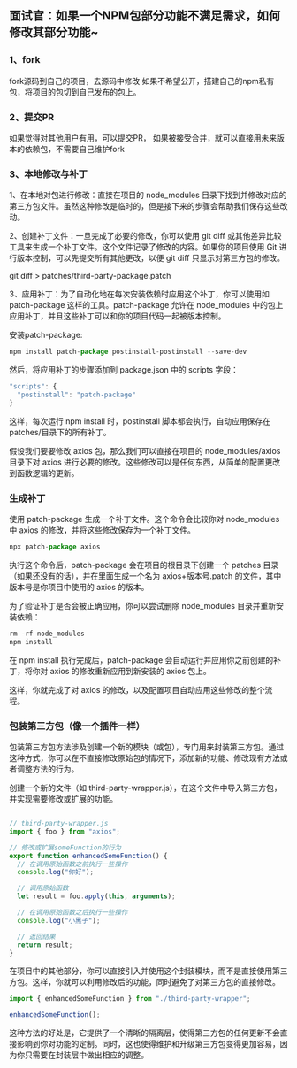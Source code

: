 ## 面试官：如果一个NPM包部分功能不满足需求，如何修改其部分功能~

### 1、fork
fork源码到自己的项目，去源码中修改
如果不希望公开，搭建自己的npm私有包，将项目的包切到自己发布的包上。

### 2、提交PR
如果觉得对其他用户有用，可以提交PR，
如果被接受合并，就可以直接用未来版本的依赖包，不需要自己维护fork


### 3、本地修改与补丁
1、在本地对包进行修改：直接在项目的 node_modules 目录下找到并修改对应的第三方包文件。虽然这种修改是临时的，但是接下来的步骤会帮助我们保存这些改动。

2、创建补丁文件：一旦完成了必要的修改，你可以使用 git diff 或其他差异比较工具来生成一个补丁文件。这个文件记录了修改的内容。如果你的项目使用 Git 进行版本控制，可以先提交所有其他更改，以便 git diff 只显示对第三方包的修改。

git diff > patches/third-party-package.patch

3、应用补丁：为了自动化地在每次安装依赖时应用这个补丁，你可以使用如 patch-package 这样的工具。patch-package 允许在 node_modules 中的包上应用补丁，并且这些补丁可以和你的项目代码一起被版本控制。

安装patch-package:
```js
npm install patch-package postinstall-postinstall --save-dev
```
然后，将应用补丁的步骤添加到 package.json 中的 scripts 字段：
```js
"scripts": {
  "postinstall": "patch-package"
}
```

这样，每次运行 npm install 时，postinstall 脚本都会执行，自动应用保存在 patches/目录下的所有补丁。

假设我们要要修改 axios 包，那么我们可以直接在项目的 node_modules/axios 目录下对 axios 进行必要的修改。这些修改可以是任何东西，从简单的配置更改到函数逻辑的更新。

### 生成补丁
使用 patch-package 生成一个补丁文件。这个命令会比较你对 node_modules 中 axios 的修改，并将这些修改保存为一个补丁文件。

```js
npx patch-package axios
```
执行这个命令后，patch-package 会在项目的根目录下创建一个 patches 目录（如果还没有的话），并在里面生成一个名为 axios+版本号.patch 的文件，其中版本号是你项目中使用的 axios 的版本。

为了验证补丁是否会被正确应用，你可以尝试删除 node_modules 目录并重新安装依赖：
```js
rm -rf node_modules
npm install
```
在 npm install 执行完成后，patch-package 会自动运行并应用你之前创建的补丁，将你对 axios 的修改重新应用到新安装的 axios 包上。

这样，你就完成了对 axios 的修改，以及配置项目自动应用这些修改的整个流程。


### 包装第三方包（像一个插件一样）
包装第三方包方法涉及创建一个新的模块（或包），专门用来封装第三方包。通过这种方式，你可以在不直接修改原始包的情况下，添加新的功能、修改现有方法或者调整方法的行为。

创建一个新的文件（如 third-party-wrapper.js），在这个文件中导入第三方包，并实现需要修改或扩展的功能。
```js

// third-party-wrapper.js
import { foo } from "axios";

// 修改或扩展someFunction的行为
export function enhancedSomeFunction() {
  // 在调用原始函数之前执行一些操作
  console.log("你好");

  // 调用原始函数
  let result = foo.apply(this, arguments);

  // 在调用原始函数之后执行一些操作
  console.log("小黑子");

  // 返回结果
  return result;
}
```
在项目中的其他部分，你可以直接引入并使用这个封装模块，而不是直接使用第三方包。这样，你就可以利用修改后的功能，同时避免了对第三方包的直接修改。
```js
import { enhancedSomeFunction } from "./third-party-wrapper";

enhancedSomeFunction();
```
这种方法的好处是，它提供了一个清晰的隔离层，使得第三方包的任何更新不会直接影响到你对功能的定制。同时，这也使得维护和升级第三方包变得更加容易，因为你只需要在封装层中做出相应的调整。